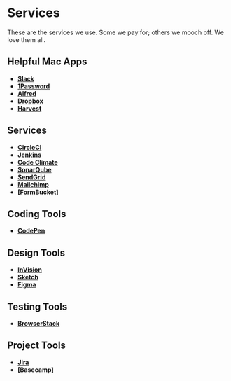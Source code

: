# Services

These are the services we use. Some we pay for; others we mooch off. We love them all.

## Helpful Mac Apps
* **[Slack](slack)**
* **[1Password](1password)**
* **[Alfred](alfred)**
* **[Dropbox](dropbox)**
* **[Harvest](harvest)**

## Services
* **[CircleCI](circleci)**
* **[Jenkins](jenkins)**
* **[Code Climate](code_climate)**
* **[SonarQube](sonarqube)**
* **[SendGrid](sendgrid)**
* **[Mailchimp](mailchimp)**
* **[FormBucket]**

## Coding Tools
* **[CodePen](codepen)**

## Design Tools
* **[InVision](invision)**
* **[Sketch](sketch)**
* **[Figma](figma)**

## Testing Tools
* **[BrowserStack](browserstack)**

## Project Tools
* **[Jira](jira)**
* **[Basecamp]**
